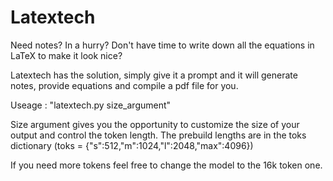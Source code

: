 # Latextech

Need notes? In a hurry? Don't have time to write down all the equations in LaTeX to make it look nice?  

Latextech has the solution, simply give it a prompt and it will generate notes, provide equations and compile a pdf file for you.  

Useage : "latextech.py size_argument"  

Size argument gives you the opportunity to customize the size of your output and control the token length. 
The prebuild lengths are in the toks dictionary (toks = {"s":512,"m":1024,"l":2048,"max":4096})

If you need more tokens feel free to change the model to the 16k token one.